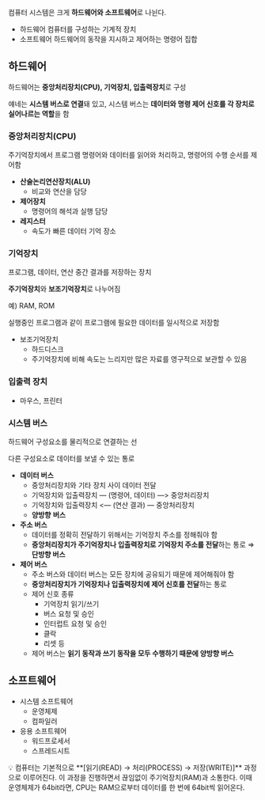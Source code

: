 컴퓨터 시스템은 크게 **하드웨어와 소프트웨어**로 나뉜다.

- 하드웨어
  컴퓨터를 구성하는 기계적 장치
- 소프트웨어
  하드웨어의 동작을 지시하고 제어하는 명령어 집합

## 하드웨어

하드웨어는 **중앙처리장치(CPU), 기억장치, 입출력장치**로 구성

얘네는 **시스템 버스로 연결**돼 있고, 시스템 버스는 **데이터와 명령 제어 신호를 각 장치로 실어나르는 역할**을 함

### 중앙처리장치(CPU)

주기억장치에서 프로그램 명령어와 데이터를 읽어와 처리하고, 명령어의 수행 순서를 제어함

- **산술논리연산장치(ALU)**
  - 비교와 연산을 담당
- **제어장치**
  - 명령어의 해석과 실행 담당
- **레지스터**
  - 속도가 빠른 데이터 기억 장소

### 기억장치

프로그램, 데이터, 연산 중간 결과를 저장하는 장치

**주기억장치**와 **보조기억장치**로 나누어짐

예) RAM, ROM

실행중인 프로그램과 같이 프로그램에 필요한 데이터를 일시적으로 저장함

- 보조기억장치
  - 하드디스크
  - 주기억장치에 비해 속도는 느리지만 많은 자료를 영구적으로 보관할 수 있음

### 입출력 장치

- 마우스, 프린터

### 시스템 버스

하드웨어 구성요소를 물리적으로 연결하는 선

다른 구성요소로 데이터를 보낼 수 있는 통로

- **데이터 버스**
  - 중앙처리장치와 기타 장치 사이 데이터 전달
  - 기억장치와 입출력장치 — (명령어, 데이터) —> 중앙처리장치
  - 기억장치와 입출력장치 <— (연산 결과) — 중앙처리장치
  - **양방향** **버스**
- **주소 버스**
  - 데이터를 정확히 전달하기 위해서는 기억장치 주소를 정해줘야 함
  - **중앙처리장치가 주기억장치나 입출력장치로 기억장치 주소를 전달**하는 통로 ⇒ **단방향 버스**
- **제어 버스**
  - 주소 버스와 데이터 버스는 모든 장치에 공유되기 때문에 제어해줘야 함
  - **중앙처리장치가 기억장치나 입출력장치에 제어 신호를 전달**하는 통로
  - 제어 신호 종류
    - 기억장치 읽기/쓰기
    - 버스 요청 및 승인
    - 인터럽트 요청 및 승인
    - 클락
    - 리셋 등
  - 제어 버스는 **읽기 동작과 쓰기 동작을 모두 수행하기 때문에 양방향 버스**

## 소프트웨어

- 시스템 소프트웨어
  - 운영체제
  - 컴파일러
- 응용 소프트웨어
  - 워드프로세서
  - 스프레드시트

<aside>
💡 컴퓨터는 기본적으로 
**[읽기(READ) → 처리(PROCESS) → 저장(WRITE)]**
과정으로 이루어진다.
이 과정을 진행하면서 끊임없이 주기억장치(RAM)과 소통한다.
이때 운영체제가 64bit라면, CPU는 RAM으로부터 데이터를 한 번에 64bit씩 읽어온다.

</aside>
